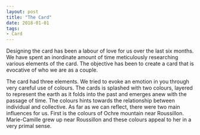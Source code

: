 ```yaml
---
layout: post
title: "The Card"
date: 2018-01-01
tags: 
- Card
---
```


Designing the card has been a labour of love for us over the last six months. We have spent an inordinate amount of time meticulously researching various elements of the card. The objective has been to create a card that is evocative of who we are as a couple.

The card had three elements. We tried to evoke an emotion in you through very careful use of colours. The cards is splashed with two colours, layered to represent the earth as it folds into the past and emerges anew with the passage of time. The colours hints towards the relationship between individual and collective. As far as we can reflect, there were two main influences for us. First is the colours of Ochre mountain near Roussillon. Marie-Camille grew up near Roussillon and these colours appeal to her in a very primal sense. 
